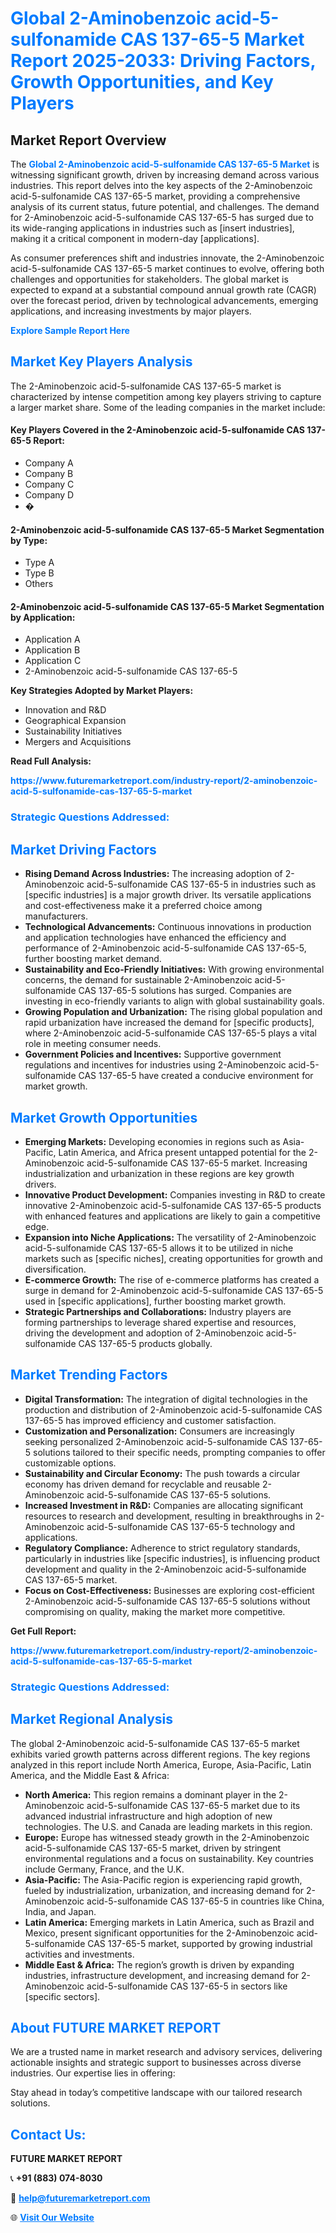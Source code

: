 <h1 style="color: #007BFF;">Global 2-Aminobenzoic acid-5-sulfonamide CAS 137-65-5 Market Report 2025-2033: Driving Factors, Growth Opportunities, and Key Players</h1>

<section id="overview">
<h2>Market Report Overview</h2>
<p>The <a href="https://www.futuremarketreport.com/industry-report/2-aminobenzoic-acid-5-sulfonamide-cas-137-65-5-market" style="color: #007BFF; text-decoration: none;"><strong>Global 2-Aminobenzoic acid-5-sulfonamide CAS 137-65-5 Market</strong></a> is witnessing significant growth, driven by increasing demand across various industries. This report delves into the key aspects of the 2-Aminobenzoic acid-5-sulfonamide CAS 137-65-5 market, providing a comprehensive analysis of its current status, future potential, and challenges. The demand for 2-Aminobenzoic acid-5-sulfonamide CAS 137-65-5 has surged due to its wide-ranging applications in industries such as [insert industries], making it a critical component in modern-day [applications].</p>
<p>As consumer preferences shift and industries innovate, the 2-Aminobenzoic acid-5-sulfonamide CAS 137-65-5 market continues to evolve, offering both challenges and opportunities for stakeholders. The global market is expected to expand at a substantial compound annual growth rate (CAGR) over the forecast period, driven by technological advancements, emerging applications, and increasing investments by major players.</p>
</section>

<section id="overview">
<p><a href="https://www.futuremarketreport.com/request-sample/reportId=112259" style="color: #007BFF; text-decoration: none;"><strong>Explore Sample Report Here</strong></a></p>
</section>

<section id="key-players">
<h2 style="color: #007BFF;">Market Key Players Analysis</h2>
<p>The 2-Aminobenzoic acid-5-sulfonamide CAS 137-65-5 market is characterized by intense competition among key players striving to capture a larger market share. Some of the leading companies in the market include:</p>
<h4>Key Players Covered in the 2-Aminobenzoic acid-5-sulfonamide CAS 137-65-5 Report:</h4>
<ul><li>Company A</li><li>Company B</li><li>Company C</li><li>Company D</li><li>�</li></ul>
<h4>2-Aminobenzoic acid-5-sulfonamide CAS 137-65-5 Market Segmentation by Type:</h4>
<ul><li>Type A</li><li>Type B</li><li>Others</li></ul>

<h4>2-Aminobenzoic acid-5-sulfonamide CAS 137-65-5 Market Segmentation by Application:</h4>
<ul><li>Application A</li><li>Application B</li><li>Application C</li><li>2-Aminobenzoic acid-5-sulfonamide CAS 137-65-5</li></ul>
<p><strong>Key Strategies Adopted by Market Players:</strong></p>
<ul>
<li>Innovation and R&D</li>
<li>Geographical Expansion</li>
<li>Sustainability Initiatives</li>
<li>Mergers and Acquisitions</li>
</ul>
</section>

<section>
<p><strong>Read Full Analysis: </strong></p><a href="https://www.futuremarketreport.com/industry-report/2-aminobenzoic-acid-5-sulfonamide-cas-137-65-5-market" style="color: #007BFF; text-decoration: none;"><strong>https://www.futuremarketreport.com/industry-report/2-aminobenzoic-acid-5-sulfonamide-cas-137-65-5-market</strong></a>
<h3 style="color: #007BFF;">Strategic Questions Addressed:</h3>
</section>

<section id="driving-factors">
<h2 style="color: #007BFF;">Market Driving Factors</h2>
<ul>
<li><strong>Rising Demand Across Industries:</strong> The increasing adoption of 2-Aminobenzoic acid-5-sulfonamide CAS 137-65-5 in industries such as [specific industries] is a major growth driver. Its versatile applications and cost-effectiveness make it a preferred choice among manufacturers.</li>
<li><strong>Technological Advancements:</strong> Continuous innovations in production and application technologies have enhanced the efficiency and performance of 2-Aminobenzoic acid-5-sulfonamide CAS 137-65-5, further boosting market demand.</li>
<li><strong>Sustainability and Eco-Friendly Initiatives:</strong> With growing environmental concerns, the demand for sustainable 2-Aminobenzoic acid-5-sulfonamide CAS 137-65-5 solutions has surged. Companies are investing in eco-friendly variants to align with global sustainability goals.</li>
<li><strong>Growing Population and Urbanization:</strong> The rising global population and rapid urbanization have increased the demand for [specific products], where 2-Aminobenzoic acid-5-sulfonamide CAS 137-65-5 plays a vital role in meeting consumer needs.</li>
<li><strong>Government Policies and Incentives:</strong> Supportive government regulations and incentives for industries using 2-Aminobenzoic acid-5-sulfonamide CAS 137-65-5 have created a conducive environment for market growth.</li>
</ul>
</section>

<section id="growth-opportunities">
<h2 style="color: #007BFF;">Market Growth Opportunities</h2>
<ul>
<li><strong>Emerging Markets:</strong> Developing economies in regions such as Asia-Pacific, Latin America, and Africa present untapped potential for the 2-Aminobenzoic acid-5-sulfonamide CAS 137-65-5 market. Increasing industrialization and urbanization in these regions are key growth drivers.</li>
<li><strong>Innovative Product Development:</strong> Companies investing in R&D to create innovative 2-Aminobenzoic acid-5-sulfonamide CAS 137-65-5 products with enhanced features and applications are likely to gain a competitive edge.</li>
<li><strong>Expansion into Niche Applications:</strong> The versatility of 2-Aminobenzoic acid-5-sulfonamide CAS 137-65-5 allows it to be utilized in niche markets such as [specific niches], creating opportunities for growth and diversification.</li>
<li><strong>E-commerce Growth:</strong> The rise of e-commerce platforms has created a surge in demand for 2-Aminobenzoic acid-5-sulfonamide CAS 137-65-5 used in [specific applications], further boosting market growth.</li>
<li><strong>Strategic Partnerships and Collaborations:</strong> Industry players are forming partnerships to leverage shared expertise and resources, driving the development and adoption of 2-Aminobenzoic acid-5-sulfonamide CAS 137-65-5 products globally.</li>
</ul>
</section>

<section id="trending-factors">
<h2 style="color: #007BFF;">Market Trending Factors</h2>
<ul>
<li><strong>Digital Transformation:</strong> The integration of digital technologies in the production and distribution of 2-Aminobenzoic acid-5-sulfonamide CAS 137-65-5 has improved efficiency and customer satisfaction.</li>
<li><strong>Customization and Personalization:</strong> Consumers are increasingly seeking personalized 2-Aminobenzoic acid-5-sulfonamide CAS 137-65-5 solutions tailored to their specific needs, prompting companies to offer customizable options.</li>
<li><strong>Sustainability and Circular Economy:</strong> The push towards a circular economy has driven demand for recyclable and reusable 2-Aminobenzoic acid-5-sulfonamide CAS 137-65-5 solutions.</li>
<li><strong>Increased Investment in R&D:</strong> Companies are allocating significant resources to research and development, resulting in breakthroughs in 2-Aminobenzoic acid-5-sulfonamide CAS 137-65-5 technology and applications.</li>
<li><strong>Regulatory Compliance:</strong> Adherence to strict regulatory standards, particularly in industries like [specific industries], is influencing product development and quality in the 2-Aminobenzoic acid-5-sulfonamide CAS 137-65-5 market.</li>
<li><strong>Focus on Cost-Effectiveness:</strong> Businesses are exploring cost-efficient 2-Aminobenzoic acid-5-sulfonamide CAS 137-65-5 solutions without compromising on quality, making the market more competitive.</li>
</ul>
</section>

<section>
<p><strong>Get Full Report: </strong></p><a href="https://www.futuremarketreport.com/industry-report/2-aminobenzoic-acid-5-sulfonamide-cas-137-65-5-market" style="color: #007BFF; text-decoration: none;"><strong>https://www.futuremarketreport.com/industry-report/2-aminobenzoic-acid-5-sulfonamide-cas-137-65-5-market</strong></a>
<h3 style="color: #007BFF;">Strategic Questions Addressed:</h3>
</section>


<section id="regional-analysis">
<h2 style="color: #007BFF;">Market Regional Analysis</h2>
<p>The global 2-Aminobenzoic acid-5-sulfonamide CAS 137-65-5 market exhibits varied growth patterns across different regions. The key regions analyzed in this report include North America, Europe, Asia-Pacific, Latin America, and the Middle East & Africa:</p>
<ul>
<li><strong>North America:</strong> This region remains a dominant player in the 2-Aminobenzoic acid-5-sulfonamide CAS 137-65-5 market due to its advanced industrial infrastructure and high adoption of new technologies. The U.S. and Canada are leading markets in this region.</li>
<li><strong>Europe:</strong> Europe has witnessed steady growth in the 2-Aminobenzoic acid-5-sulfonamide CAS 137-65-5 market, driven by stringent environmental regulations and a focus on sustainability. Key countries include Germany, France, and the U.K.</li>
<li><strong>Asia-Pacific:</strong> The Asia-Pacific region is experiencing rapid growth, fueled by industrialization, urbanization, and increasing demand for 2-Aminobenzoic acid-5-sulfonamide CAS 137-65-5 in countries like China, India, and Japan.</li>
<li><strong>Latin America:</strong> Emerging markets in Latin America, such as Brazil and Mexico, present significant opportunities for the 2-Aminobenzoic acid-5-sulfonamide CAS 137-65-5 market, supported by growing industrial activities and investments.</li>
<li><strong>Middle East & Africa:</strong> The region’s growth is driven by expanding industries, infrastructure development, and increasing demand for 2-Aminobenzoic acid-5-sulfonamide CAS 137-65-5 in sectors like [specific sectors].</li>
</ul>
</section>

<footer>
<h2 style="color: #007BFF;">About FUTURE MARKET REPORT</h2>
<p>We are a trusted name in market research and advisory services, delivering actionable insights and strategic support to businesses across diverse industries. Our expertise lies in offering:</p>

<p>Stay ahead in today’s competitive landscape with our tailored research solutions.</p>

<h2 style="color: #007BFF;">Contact Us:</h2>
<p><strong>FUTURE MARKET REPORT</strong></p>
<p>📞 <strong>+91 (883) 074-8030</strong></p>
<p>📧 <strong><a href="mailto:help@futuremarketreport.com" style="color: #007BFF;">help@futuremarketreport.com</a></strong></p>
<p>🌐 <strong><a href="https://www.futuremarketreport.com/" style="color: #007BFF;">Visit Our Website</a></strong></p>
</footer>